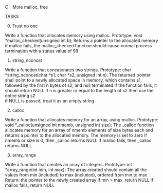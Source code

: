 C - More malloc, free
		
TASKS
		
0. Trust no one
		
Write a function that allocates memory using malloc.
Prototype: void *malloc_checked(unsigned int b);
Returns a pointer to the allocated memory		
if malloc fails, the malloc_checked function should cause normal process termination with a status value of 98


1. string_nconcat
		
Write a function that concatenates two strings.
Prototype: char *string_nconcat(char *s1, char *s2, unsigned int n);
The returned pointer shall point to a newly allocated space in memory, which contains s1, followed by the first n bytes of s2, and null terminated
If the function fails, it should return NULL
If n is greater or equal to the length of s2 then use the entire string s2		
if NULL is passed, treat it as an empty string
		

2. calloc
		
Write a function that allocates memory for an array, using malloc.
Prototype: void *_calloc(unsigned int nmemb, unsigned int size);
The _calloc function allocates memory for an array of nmemb elements of size bytes each and returns a pointer to the allocated memory.
The memory is set to zero
If nmemb or size is 0, then _calloc returns NULL
If malloc fails, then _calloc returns NULL
		

		
3. array_range
		
Write a function that creates an array of integers.
Prototype: int *array_range(int min, int max);
The array created should contain all the values from min (included) to max (included), ordered from min to max
Return: the pointer to the newly created array
If min > max, return NULL
If malloc fails, return NULL

